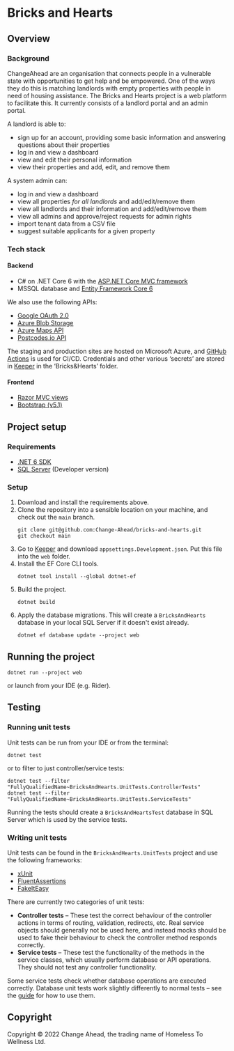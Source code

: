 # Bricks and Hearts

## Overview

### Background

ChangeAhead are an organisation that connects people in a vulnerable state with opportunities to get help and be
empowered. One of the ways they do this is matching landlords with empty properties with people in need of housing
assistance. The Bricks and Hearts project is a web platform to facilitate this. It currently consists of a landlord
portal and an admin portal.

A landlord is able to:

* sign up for an account, providing some basic information and answering questions about their properties
* log in and view a dashboard
* view and edit their personal information
* view their properties and add, edit, and remove them

A system admin can:

* log in and view a dashboard
* view all properties _for all landlords_ and add/edit/remove them
* view all landlords and their information and add/edit/remove them
* view all admins and approve/reject requests for admin rights
* import tenant data from a CSV file
* suggest suitable applicants for a given property

### Tech stack

#### Backend

* C# on .NET Core 6
  with the [ASP.NET Core MVC framework](https://docs.microsoft.com/en-us/aspnet/core/mvc/overview?view=aspnetcore-6.0)
* MSSQL database and [Entity Framework Core 6](https://docs.microsoft.com/en-us/ef/core/)

We also use the following APIs:

* [Google OAuth 2.0](https://docs.microsoft.com/en-us/aspnet/core/security/authentication/social/google-logins?view=aspnetcore-6.0)
* [Azure Blob Storage](https://docs.microsoft.com/en-us/azure/storage/blobs/)
* [Azure Maps API](https://docs.microsoft.com/en-us/azure/azure-maps/)
* [Postcodes.io API](https://postcodes.io/)

The staging and production sites are hosted on Microsoft Azure, and [GitHub Actions](https://docs.github.com/en/actions)
is used for CI/CD.
Credentials and other various ‘secrets’ are stored in [Keeper](https://keepersecurity.eu/vault/#) in the ‘Bricks&Hearts’
folder.

#### Frontend

* [Razor MVC views](https://docs.microsoft.com/en-us/aspnet/core/mvc/views/overview?view=aspnetcore-6.0)
* [Bootstrap (v5.1)](https://getbootstrap.com/docs/5.1/getting-started/introduction/)

## Project setup

### Requirements

* [.NET 6 SDK](https://dotnet.microsoft.com/en-us/download)
* [SQL Server](https://www.microsoft.com/en-gb/sql-server/sql-server-downloads) (Developer version)

### Setup

1. Download and install the requirements above.
2. Clone the repository into a sensible location on your machine, and check out the `main` branch.
    ```shell
    git clone git@github.com:Change-Ahead/bricks-and-hearts.git
    git checkout main
    ```
3. Go to [Keeper](https://keepersecurity.eu/vault/#) and download `appsettings.Development.json`. Put this file into
   the `web` folder.
4. Install the EF Core CLI tools.
    ```shell
   dotnet tool install --global dotnet-ef
   ```
5. Build the project.
    ```shell
   dotnet build
    ```
6. Apply the database migrations. This will create a `BricksAndHearts` database in your local SQL Server if it doesn't
   exist already.
    ```shell
   dotnet ef database update --project web
    ```

## Running the project

```shell
dotnet run --project web
```

or launch from your IDE (e.g. Rider).

## Testing

### Running unit tests

Unit tests can be run from your IDE or from the terminal:

```shell
dotnet test
```

or to filter to just controller/service tests:

```shell
dotnet test --filter "FullyQualifiedName~BricksAndHearts.UnitTests.ControllerTests"
dotnet test --filter "FullyQualifiedName~BricksAndHearts.UnitTests.ServiceTests"
```

Running the tests should create a `BricksAndHeartsTest` database in SQL Server which is used by the service tests.

### Writing unit tests

Unit tests can be found in the `BricksAndHearts.UnitTests` project and use the following frameworks:

* [xUnit](https://xunit.net/)
* [FluentAssertions](https://fluentassertions.com/introduction)
* [FakeItEasy](https://fakeiteasy.readthedocs.io/en/stable/)

There are currently two categories of unit tests:

* **Controller tests** – These test the correct behaviour of the controller actions in terms of routing, validation,
  redirects, etc. Real service objects should generally not be used here, and instead mocks should be used to fake their
  behaviour to check the controller method responds correctly.
* **Service tests** – These test the functionality of the methods in the service classes, which usually perform database
  or API operations. They should not test any controller functionality.

Some service tests check whether database operations are executed correctly. Database unit tests work slightly
differently to normal tests &ndash; see the [guide](DATABASE_UNIT_TESTS.MD) for how to use them.

## Copyright

Copyright © 2022 Change Ahead, the trading name of Homeless To Wellness Ltd.
